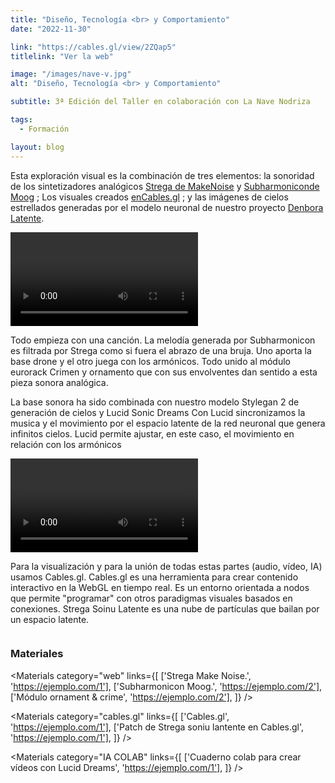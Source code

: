 ```yaml
---
title: "Diseño, Tecnología <br> y Comportamiento"
date: "2022-11-30"

link: "https://cables.gl/view/2ZQap5"
titlelink: "Ver la web"

image: "/images/nave-v.jpg"
alt: "Diseño, Tecnología <br> y Comportamiento"

subtitle: 3ª Edición del Taller en colaboración con La Nave Nodriza

tags:
  - Formación

layout: blog
---
```


<script>
  import Image from "$lib/image/Image.svelte";
  import ImageRow from "$lib/layout/ImageRow/ImageRow.svelte";
  import Materials from "$lib/components/Materials/Materials.svelte";
  import Video from "$lib/components/Video/Video.svelte"
</script>

Esta exploración visual es la combinación de tres elementos: la sonoridad de los sintetizadores analógicos [Strega de MakeNoise](https://www.makenoisemusic.com/synthesizers/strega) y [Subharmoniconde Moog](https://www.moogmusic.com/products/subharmonicon) ; Los visuales creados [enCables.gl](https://cables.gl/home) ; y las imágenes de cielos estrellados generadas por el modelo neuronal de nuestro proyecto [Denbora Latente](https://bikolabs.biko2.com/collections/denboralatente/).

<Video srcmp4="https://bikolabs.biko2.com/assets/videos/colecciones/lucidreams.mp4" srcogg="https://bikolabs.biko2.com/assets/videos/colecciones/lucidreams.ogv" caption="Cielos creados por Lucid dreams y nuestro modelo de generación de cielos con Stylegan2
" />

Todo empieza con una canción.
La melodía generada por Subharmonicon es filtrada por Strega como si fuera el abrazo de una bruja. Uno aporta la base drone y el otro juega con los armónicos. Todo unido al módulo eurorack Crimen y ornamento que con sus envolventes dan sentido a esta pieza sonora analógica.

<ImageRow src="/images/strega.jpg" alt="Strega" lastsrc="/images/subharmonico.jpg" lastalt="image2" caption="Strega de Make noise y Subharmonicon de Moog son dos sintetizadores semimodulares usados en esta pieza sonora" captionposition="top" />

La base sonora ha sido combinada con nuestro modelo Stylegan 2 de generación de cielos y Lucid Sonic Dreams Con Lucid sincronizamos la musica y el movimiento por el espacio latente de la red neuronal que genera infinitos cielos. Lucid permite ajustar, en este caso, el movimiento en relación con los armónicos

<Video srcmp4="https://bikolabs.biko2.com/assets/videos/colecciones/lucidreams.mp4" srcogg="https://bikolabs.biko2.com/assets/videos/colecciones/lucidreams.ogv" caption="Cielos creados por Lucid dreams y nuestro modelo de generación de cielos con Stylegan2
" />

Para la visualización y para la unión de todas estas partes (audio, vídeo, IA) usamos Cables.gl. Cables.gl es una herramienta para crear contenido interactivo en la WebGL en tiempo real. Es un entorno orientada a nodos que permite "programar" con otros paradigmas visuales basados en conexiones.
Strega Soinu Latente es una nube de partículas que bailan por un espacio latente.

<Image src="/images/cables.jpg" alt="" position="right" styles="my-20" />

### Materiales

<Materials category="web" links={[
['Strega Make Noise.', 'https://ejemplo.com/1'],
['Subharmonicon Moog.', 'https://ejemplo.com/2'],
['Módulo ornament & crime', 'https://ejemplo.com/2'],
]}
/>

<Materials category="cables.gl" links={[
['Cables.gl', 'https://ejemplo.com/1'],
['Patch de Strega soniu lantente en Cables.gl', 'https://ejemplo.com/1'],
]}
/>

<Materials category="IA COLAB" links={[
['Cuaderno colab para crear vídeos con Lucid Dreams', 'https://ejemplo.com/1'],
]}
/>
